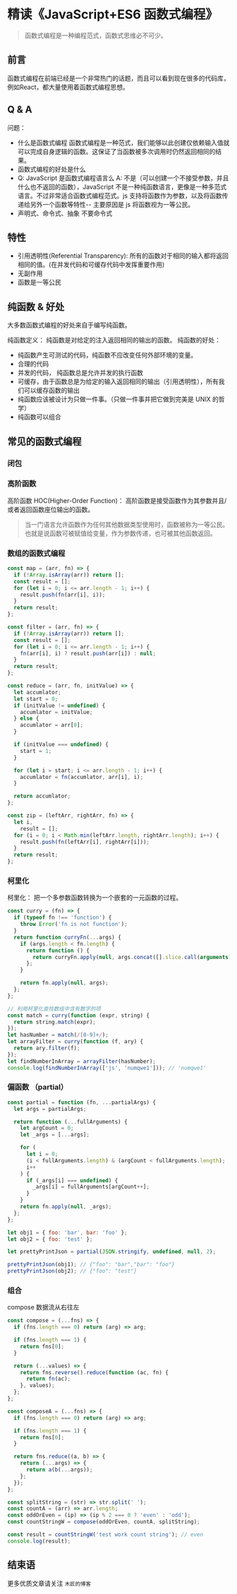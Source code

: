 
# 精读《JavaScript+ES6 函数式编程》

> 函数式编程是一种编程范式，函数式思维必不可少。

## 前言

函数式编程在前端已经是一个非常热门的话题，而且可以看到现在很多的代码库，例如React，都大量使用着函数式编程思想。

## Q & A

问题：

- 什么是函数式编程
  函数式编程是一种范式，我们能够以此创建仅依赖输入值就可以完成自身逻辑的函数。这保证了当函数被多次调用时仍然返回相同的结果。
- 函数式编程的好处是什么
- Q: JavaScript 是函数式编程语言么
  A: 不是（可以创建一个不接受参数，并且什么也不返回的函数），JavaScript 不是一种纯函数语言，更像是一种多范式语言。不过非常适合函数式编程范式。js 支持将函数作为参数，以及将函数传递给另外一个函数等特性-- 主要原因是 js 将函数视为一等公民。
- 声明式、命令式、抽象
  不要命令式

## 特性

- 引用透明性(Referential Transparency): 所有的函数对于相同的输入都将返回相同的值。(在并发代码和可缓存代码中发挥重要作用)
- 无副作用
- 函数是一等公民

## 纯函数 & 好处

大多数函数式编程的好处来自于编写纯函数。

纯函数定义： 纯函数是对给定的注入返回相同的输出的函数。
纯函数的好处：

- 纯函数产生可测试的代码，纯函数不应改变任何外部环境的变量。
- 合理的代码
- 并发的代码， 纯函数总是允许并发的执行函数
- 可缓存，由于函数总是为给定的输入返回相同的输出（引用透明性），所有我们可以缓存函数的输出
- 纯函数应该被设计为只做一件事。（只做一件事并把它做到完美是 UNIX 的哲学）
- 纯函数可以组合

## 常见的函数式编程

### 闭包

### 高阶函数

高阶函数 HOC(Higher-Order Function)： 高阶函数是接受函数作为其参数并且/或者返回函数座位输出的函数。

> 当一门语言允许函数作为任何其他数据类型使用时，函数被称为一等公民。也就是说函数可被赋值给变量，作为参数传递，也可被其他函数返回。

### 数组的函数式编程

```js
const map = (arr, fn) => {
  if (!Array.isArray(arr)) return [];
  const result = [];
  for (let i = 0; i <= arr.length - 1; i++) {
    result.push(fn(arr[i], i));
  }
  return result;
};

const filter = (arr, fn) => {
  if (!Array.isArray(arr)) return [];
  const result = [];
  for (let i = 0; i <= arr.length - 1; i++) {
    fn(arr[i], i) ? result.push(arr[i]) : null;
  }
  return result;
};

const reduce = (arr, fn, initValue) => {
  let accumlator;
  let start = 0;
  if (initValue != undefined) {
    accumlator = initValue;
  } else {
    accumlator = arr[0];
  }

  if (initValue === undefined) {
    start = 1;
  }

  for (let i = start; i <= arr.length - 1; i++) {
    accumlator = fn(accumlator, arr[i], i);
  }

  return accumlator;
};

const zip = (leftArr, rightArr, fn) => {
  let i,
    result = [];
  for (i = 0; i < Math.min(leftArr.length, rightArr.length); i++) {
    result.push(fn(leftArr[i], rightArr[i]));
  }
  return result;
};
```

### 柯里化

柯里化： 把一个多参数函数转换为一个嵌套的一元函数的过程。

```js
const curry = (fn) => {
  if (typeof fn !== 'function') {
    throw Error('fn is not function');
  }
  return function curryFn(...args) {
    if (args.length < fn.length) {
      return function () {
        return curryFn.apply(null, args.concat([].slice.call(arguments)));
      };
    }

    return fn.apply(null, args);
  };
};

// 利用柯里化查找数组中含有数字的项
const match = curry(function (expr, string) {
  return string.match(expr);
});
let hasNumber = match(/[0-9]+/);
let arrayFilter = curry(function (f, ary) {
  return ary.filter(f);
});
let findNumberInArray = arrayFilter(hasNumber);
console.log(findNumberInArray(['js', 'numqwe1'])); // 'numqwe1'
```

### 偏函数 （partial）

```js
const partial = function (fn, ...partialArgs) {
  let args = partialArgs;

  return function (...fullArguments) {
    let argCount = 0;
    let _args = [...args];

    for (
      let i = 0;
      (i < fullArguments.length) & (argCount < fullArguments.length);
      i++
    ) {
      if (_args[i] === undefined) {
        _args[i] = fullArguments[argCount++];
      }
    }
    return fn.apply(null, _args);
  };
};

let obj1 = { foo: 'bar', bar: 'foo' };
let obj2 = { foo: 'test' };

let prettyPrintJson = partial(JSON.stringify, undefined, null, 2);

prettyPrintJson(obj1); // {"foo": "bar","bar": "foo"}
prettyPrintJson(obj2); // {"foo": "test"}
```

### 组合

compose 数据流从右往左

```js
const compose = (...fns) => {
  if (fns.length === 0) return (arg) => arg;

  if (fns.length === 1) {
    return fns[0];
  }

  return (...values) => {
    return fns.reverse().reduce(function (ac, fn) {
      return fn(ac);
    }, values);
  };
};

const composeA = (...fns) => {
  if (fns.length === 0) return (arg) => arg;

  if (fns.length === 1) {
    return fns[0];
  }

  return fns.reduce((a, b) => {
    return (...args) => {
      return a(b(...args));
    };
  });
};

const splitString = (str) => str.split(' ');
const countA = (arr) => arr.length;
const oddOrEven = (ip) => (ip % 2 === 0 ? 'even' : 'odd');
const countStringW = compose(oddOrEven, countA, splitString);

const result = countStringW('test work count string'); // even
console.log(result);
```

## 结束语

更多优质文章请关注 `木匠的博客`

[](https://renzhaosy.cn/document/doc)
